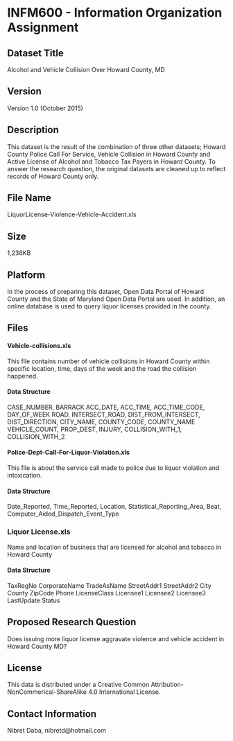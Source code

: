 <h1>INFM600 - Information Organization Assignment</h1>
<h2>Dataset Title</h2>
<p>Alcohol and Vehicle Collision Over Howard County, MD</p>
<h2>Version</h2>
<p>Version 1.0 (October 2015)</p>
<h2>Description</h2>
<p>This dataset is the result of the combination of three other datasets; Howard County Police Call For Service, Vehicle Collision in Howard County and Active License of Alcohol and Tobacco Tax Payers in Howard County.  To answer the research question, the original datasets are cleaned up to reflect records of Howard County only.</p>
<h2>File Name</h2>
<p>LiquorLicense-Violence-Vehicle-Accident.xls</p>
<h2>Size</h2>
<p>1,236KB</p>
<h2>Platform</h2>
<p>In the process of preparing this dataset, Open Data Portal of Howard County and the State of Maryland Open Data Portal are used.  In addition, an online database is used to query liquor licenses provided in the county.</p>
<h2>Files</h2>
<h4>Vehicle-collisions.xls </h4>
<p>This file contains number of vehicle collisions in Howard County within specific location, time, days of the week and the road the collision happened.</p>
<h4>Data Structure</h4>
<p>CASE_NUMBER,	BARRACK	ACC_DATE,	ACC_TIME,	ACC_TIME_CODE,	DAY_OF_WEEK	ROAD,	INTERSECT_ROAD,	DIST_FROM_INTERSECT,	DIST_DIRECTION,	CITY_NAME,	COUNTY_CODE,	COUNTY_NAME	VEHICLE_COUNT,	PROP_DEST,	INJURY,	COLLISION_WITH_1,	COLLISION_WITH_2
</p>
<h4>Police-Dept-Call-For-Liquor-Violation.xls</h4>
<p>This file is about the service call made to police due to liquor violation and intoxication.</p>
<h4>Data Structure</h4>
<p>Date_Reported,	Time_Reported,	Location,	Statistical_Reporting_Area,	Beat,	Computer_Aided_Dispatch_Event_Type
</p>
<h3>Liquor License.xls</h3>
<p>Name and location of business that are licensed for alcohol and tobacco in Howard County</p>
<h4>Data Structure</h4>
<p>TaxRegNo	CorporateName	TradeAsName	StreetAddr1	StreetAddr2	City	County	ZipCode	Phone	LicenseClass	Licensee1	Licensee2	Licensee3	LastUpdate	Status
</p>
<h2>Proposed Research Question</h2>
<p>Does issuing more liquor license aggravate violence and vehicle accident in Howard County MD?  </p>
<h2>License</h2>
<p>This data is distributed under a Creative Common Attribution-NonCommerical-ShareAlike 4.0 International License.</p>
<p></p>
<p>
<h2>Contact Information</h2>
<p>Nibret Daba, nibretd@hotmail.com</p>